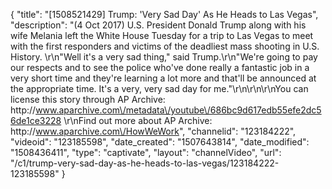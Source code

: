 {
    "title": "[1508521429] Trump: 'Very Sad Day' As He Heads to Las Vegas",
    "description": "(4 Oct 2017) U.S. President Donald Trump along with his wife Melania left the White House Tuesday for a trip to Las Vegas to meet with the first responders and victims of the deadliest mass shooting in U.S. History. \r\n\"Well it's a very sad thing,\" said Trump.\r\n\"We're going to pay our respects and to see the police who've done really a fantastic job in a very short time and they're learning a lot more and that'll be announced at the appropriate time. It's a very, very sad day for me.\"\r\n\r\n\r\nYou can license this story through AP Archive: http:\/\/www.aparchive.com\/metadata\/youtube\/686bc9d617edb55efe2dc56de1ce3228 \r\nFind out more about AP Archive: http:\/\/www.aparchive.com\/HowWeWork",
    "channelid": "123184222",
    "videoid": "123185598",
    "date_created": "1507643814",
    "date_modified": "1508436411",
    "type": "captivate",
    "layout": "channelVideo",
    "url": "\/c1\/trump-very-sad-day-as-he-heads-to-las-vegas\/123184222-123185598"
}